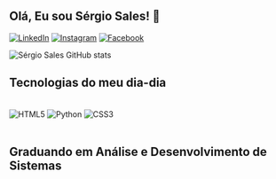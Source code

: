 ## Olá, Eu sou Sérgio Sales! 👋


[![LinkedIn](https://img.shields.io/badge/LinkedIn-0077B5?style=for-the-badge&logo=linkedin&logoColor=white)](https://www.linkedin.com/in/s%C3%A9rgio-sales-635a29229/)
[![Instagram](https://img.shields.io/badge/Instagram-E4405F?style=for-the-badge&logo=instagram&logoColor=white)](https://www.instagram.com/salesjr21/)
[![Facebook](https://img.shields.io/badge/Facebook-1877F2?style=for-the-badge&logo=facebook&logoColor=white)](https://www.facebook.com/salesjr2014)


![Sérgio Sales GitHub stats](https://github-readme-stats.vercel.app/api?username=SALESJR21&show_icons=true&theme=dracula)

## Tecnologias do meu dia-dia


<div style="display: inline_block"><br/>

<img align="center" alt="HTML5" src="https://img.shields.io/badge/HTML-239120?style=for-the-badge&logo=html5&logoColor=white"/>
<img align="center" alt="Python" src="https://img.shields.io/badge/Python-14354C?style=for-the-badge&logo=python&logoColor=white"/>
<img align="center" alt="CSS3" src="https://img.shields.io/badge/CSS3-1572B6?style=for-the-badge&logo=css3&logoColor=white"/>


</div><br/>

## Graduando em Análise e Desenvolvimento de Sistemas
